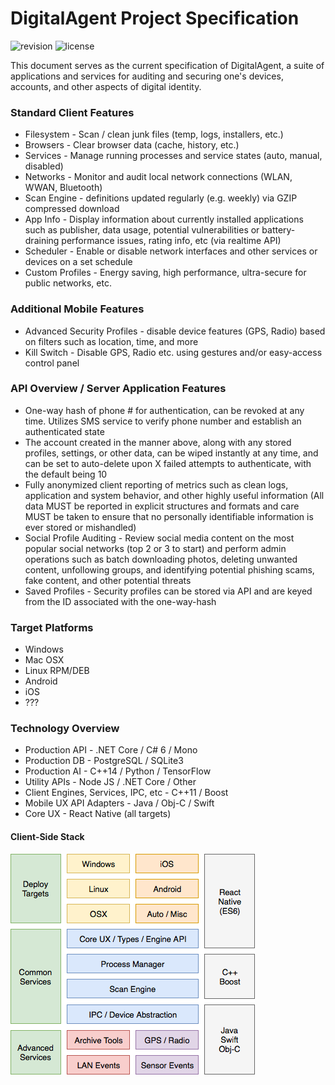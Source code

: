# DigitalAgent Project Specification

![revision](https://img.shields.io/badge/revision-0.1-lightgrey.svg)
![license](https://img.shields.io/badge/license-MIT-green.svg)


This document serves as the current specification of DigitalAgent, a suite of applications and services for auditing and securing one's devices, accounts, and other aspects of digital identity.


### Standard Client Features

* Filesystem - Scan / clean junk files (temp, logs, installers, etc.)
* Browsers - Clear browser data (cache, history, etc.)
* Services - Manage running processes and service states (auto, manual, disabled)
* Networks - Monitor and audit local network connections (WLAN, WWAN, Bluetooth)
* Scan Engine - definitions updated regularly (e.g. weekly) via GZIP compressed download
* App Info - Display information about currently installed applications such as publisher, data usage, potential vulnerabilities or battery-draining performance issues, rating info, etc (via realtime API)
* Scheduler - Enable or disable network interfaces and other services or devices on a set schedule
* Custom Profiles - Energy saving, high performance, ultra-secure for public networks, etc.


### Additional Mobile Features

	
* Advanced Security Profiles - disable device features (GPS, Radio) based on filters such as location, time, and more
* Kill Switch - Disable GPS, Radio etc. using gestures and/or easy-access control panel


### API Overview / Server Application Features

    
* One-way hash of phone # for authentication, can be revoked at any time. Utilizes SMS service to verify phone number and establish an authenticated state
* The account created in the manner above, along with any stored profiles, settings, or other data, can be wiped instantly at any time, and can be set to auto-delete upon X failed attempts to authenticate, with the default being 10
* Fully anonymized client reporting of metrics such as clean logs, application and system behavior, and other highly useful information (All data MUST be reported in explicit structures and formats and care MUST be taken to ensure that no personally identifiable information is ever stored or mishandled)
* Social Profile Auditing - Review social media content on the most popular social networks (top 2 or 3 to start) and perform admin operations such as batch downloading photos, deleting unwanted content, unfollowing groups, and identifying potential phishing scams, fake content, and other potential threats
* Saved Profiles - Security profiles can be stored via API and are keyed from the ID associated with the one-way-hash


### Target Platforms

* Windows
* Mac OSX
* Linux RPM/DEB
* Android
* iOS
* ???


### Technology Overview
    
* Production API - .NET Core / C# 6 / Mono
* Production DB - PostgreSQL / SQLite3
* Production AI - C++14 / Python / TensorFlow
* Utility APIs - Node JS / .NET Core / Other
* Client Engines, Services, IPC, etc - C++11 / Boost
* Mobile UX API Adapters - Java / Obj-C / Swift
* Core UX - React Native (all targets)

#### Client-Side Stack

![Client-Side Architecture](https://raw.githubusercontent.com/DigitalAgent/spec/master/diagrams/client-architecture.png)
